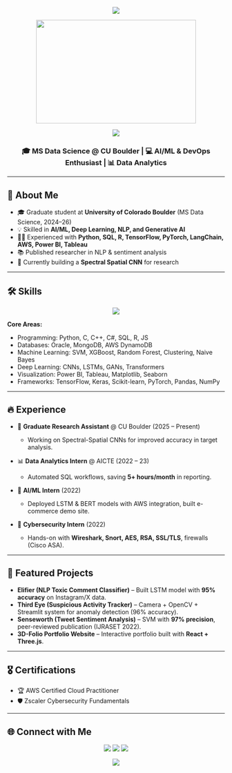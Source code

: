 <!--💬GREETINGSTITLE / 🌐WEBSITE: https://github.com/denvercoder1/readme-typing-svg -->
<p align="center">
<img src="https://readme-typing-svg.herokuapp.com?font=Orbitron&size=35&duration=3000&pause=500&color=00FFEF&center=true&vCenter=true&width=600&lines=⚡+Powering+Up...;💚+Welcome+to+My+GitHub!;🔥+Go+Beyond+%E2%9C%A8+PLUS+ULTRA!+✨" />
<!--🖼️Midoriya-->
<p align="center">
<img src="https://giffiles.alphacoders.com/103/103147.gif" height="240" width="370">

<!-- Banner -->
<p align="center">
  <img src="https://capsule-render.vercel.app/api?type=waving&color=0:00ff7f,100:39ff14&height=180&section=header&text=Pranav%20Chopdekar&fontSize=45&fontColor=ffffff&animation=fadeIn" />
</p>

<h3 align="center">🎓 MS Data Science @ CU Boulder | 💻 AI/ML & DevOps Enthusiast | 📊 Data Analytics</h3>

---

## 🚀 About Me
- 🎓 Graduate student at **University of Colorado Boulder** (MS Data Science, 2024–26)  
- 💡 Skilled in **AI/ML, Deep Learning, NLP, and Generative AI**  
- 🧑‍💻 Experienced with **Python, SQL, R, TensorFlow, PyTorch, LangChain, AWS, Power BI, Tableau**  
- 📚 Published researcher in NLP & sentiment analysis  
- 🌱 Currently building a **Spectral Spatial CNN** for research  

---

## 🛠️ Skills
<p align="center">
  <img src="https://skillicons.dev/icons?i=python,cpp,cs,html,css,js,react,flask,aws,postgresql,mongodb,docker,git,linux" />
</p>

**Core Areas:**  
- Programming: Python, C, C++, C#, SQL, R, JS  
- Databases: Oracle, MongoDB, AWS DynamoDB  
- Machine Learning: SVM, XGBoost, Random Forest, Clustering, Naive Bayes  
- Deep Learning: CNNs, LSTMs, GANs, Transformers  
- Visualization: Power BI, Tableau, Matplotlib, Seaborn  
- Frameworks: TensorFlow, Keras, Scikit-learn, PyTorch, Pandas, NumPy  

---

## 🔥 Experience
- 🧪 **Graduate Research Assistant** @ CU Boulder (2025 – Present)  
  - Working on Spectral-Spatial CNNs for improved accuracy in target analysis.  

- 📊 **Data Analytics Intern** @ AICTE (2022 – 23)  
  - Automated SQL workflows, saving **5+ hours/month** in reporting.  

- 🤖 **AI/ML Intern** (2022)  
  - Deployed LSTM & BERT models with AWS integration, built e-commerce demo site.  

- 🔐 **Cybersecurity Intern** (2022)  
  - Hands-on with **Wireshark, Snort, AES, RSA, SSL/TLS**, firewalls (Cisco ASA).  

---

## 📌 Featured Projects
- **Elifier (NLP Toxic Comment Classifier)** – Built LSTM model with **95% accuracy** on Instagram/X data.  
- **Third Eye (Suspicious Activity Tracker)** – Camera + OpenCV + Streamlit system for anomaly detection (96% accuracy).  
- **Senseworth (Tweet Sentiment Analysis)** – SVM with **97% precision**, peer-reviewed publication (IJRASET 2022).  
- **3D-Folio Portfolio Website** – Interactive portfolio built with **React + Three.js**.  

---

## 🎖 Certifications
- 🏆 AWS Certified Cloud Practitioner  
- 🛡️ Zscaler Cybersecurity Fundamentals  

---

## 🌐 Connect with Me
<p align="center">
  <a href="https://www.linkedin.com/in/pranavchopdekar/"><img src="https://img.shields.io/badge/-LinkedIn-blue?logo=Linkedin&logoColor=white"></a>
  <a href="https://github.com/Whauv"><img src="https://img.shields.io/badge/-GitHub-black?logo=github&logoColor=white"></a>
  <a href="mailto:prch5047@colorado.edu"><img src="https://img.shields.io/badge/-Email-red?logo=gmail&logoColor=white"></a>
</p>

<!-- Footer -->
<p align="center">
  <img src="https://capsule-render.vercel.app/api?type=waving&color=0:00ff7f,100:39ff14&height=120&section=footer"/>
</p>
